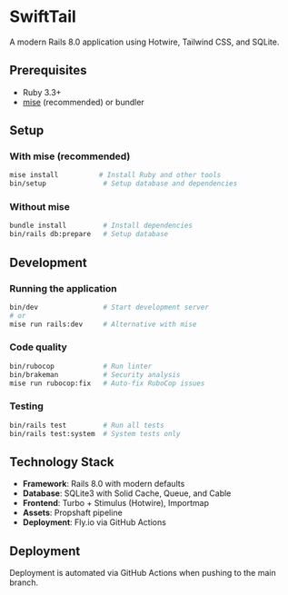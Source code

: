 # SwiftTail

A modern Rails 8.0 application using Hotwire, Tailwind CSS, and SQLite.

## Prerequisites

- Ruby 3.3+
- [mise](https://mise.jdx.dev/) (recommended) or bundler

## Setup

### With mise (recommended)
```bash
mise install          # Install Ruby and other tools
bin/setup              # Setup database and dependencies
```

### Without mise
```bash
bundle install         # Install dependencies
bin/rails db:prepare   # Setup database
```

## Development

### Running the application
```bash
bin/dev                # Start development server
# or
mise run rails:dev     # Alternative with mise
```

### Code quality
```bash
bin/rubocop            # Run linter
bin/brakeman           # Security analysis
mise run rubocop:fix   # Auto-fix RuboCop issues
```

### Testing
```bash
bin/rails test         # Run all tests
bin/rails test:system  # System tests only
```

## Technology Stack

- **Framework**: Rails 8.0 with modern defaults
- **Database**: SQLite3 with Solid Cache, Queue, and Cable
- **Frontend**: Turbo + Stimulus (Hotwire), Importmap
- **Assets**: Propshaft pipeline
- **Deployment**: Fly.io via GitHub Actions

## Deployment

Deployment is automated via GitHub Actions when pushing to the main branch.
